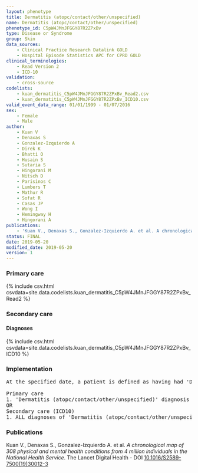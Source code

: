 ```yaml
---
layout: phenotype
title: Dermatitis (atopc/contact/other/unspecified)
name: Dermatitis (atopc/contact/other/unspecified)
phenotype_id: C5pW4JMnJFGGY87R2ZPxBv 
type: Disease or Syndrome
group: Skin
data_sources: 
    - Clinical Practice Research Datalink GOLD
    - Hospital Episode Statistics APC for CPRD GOLD
clinical_terminologies: 
    - Read Version 2
    - ICD-10
validation: 
    - cross-source
codelists: 
    - kuan_dermatitis_C5pW4JMnJFGGY87R2ZPxBv_Read2.csv
    - kuan_dermatitis_C5pW4JMnJFGGY87R2ZPxBv_ICD10.csv
valid_event_data_range: 01/01/1999 - 01/07/2016
sex: 
    - Female
    - Male
author: 
    - Kuan V
    - Denaxas S
    - Gonzalez-Izquierdo A
    - Direk K
    - Bhatti O
    - Husain S
    - Sutaria S
    - Hingorani M
    - Nitsch D
    - Parisinos C
    - Lumbers T
    - Mathur R
    - Sofat R
    - Casas JP
    - Wong I
    - Hemingway H
    - Hingorani A
publications: 
    - 'Kuan V., Denaxas S., Gonzalez-Izquierdo A. et al. A chronological map of 308 physical and mental health conditions from 4 million individuals in the National Health Service. The Lancet Digital Health - DOI: 10.1016/S2589-7500(19)30012-3' 
status: FINAL
date: 2019-05-20
modified_date: 2019-05-20
version: 1
---
```

### Primary care 
{% include csv.html csvdata=site.data.codelists.kuan_dermatitis_C5pW4JMnJFGGY87R2ZPxBv_Read2 %}
### Secondary care 
#### Diagnoses 
{% include csv.html csvdata=site.data.codelists.kuan_dermatitis_C5pW4JMnJFGGY87R2ZPxBv_ICD10 %}
### Implementation 
<pre>At the specified date, a patient is defined as having had 'Dermatitis (atopc/contact/other/unspecified)' IF they meet the criteria for any of the following on or before the specified date. The earliest date on which the individual meets any of the following criteria on or before the specified date is defined as the first event date:

Primary care
1. 'Dermatitis (atopc/contact/other/unspecified)' diagnosis or history of diagnosis during a consultation 
OR
Secondary care (ICD10)
1. ALL diagnoses of 'Dermatitis (atopc/contact/other/unspecified)' or history of diagnosis during a hospitalization</pre> 
 
### Publications 
Kuan V., Denaxas S., Gonzalez-Izquierdo A. et al. _A chronological map of 308 physical and mental health conditions from 4 million individuals in the National Health Service_. The Lancet Digital Health - DOI <a href='https://www.thelancet.com/journals/landig/article/PIIS2589-7500(19)30012-3/fulltext'>10.1016/S2589-7500(19)30012-3</a>